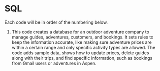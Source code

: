 # SQL

Each code will be in order of the numbering below.

1. This code creates a database for an outdoor adventure company to manage guides, adventures, customers, and bookings. It sets rules to keep the information accurate, like making sure adventure prices are within a certain range and only specific activity types are allowed. The code adds sample data, shows how to update prices, delete guides along with their trips, and find specific information, such as bookings from Gmail users or adventures in Aspen.
